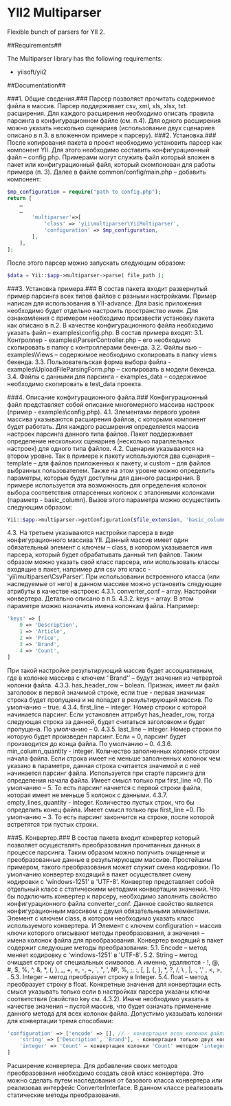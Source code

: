 YII2 Multiparser
==================
Flexible bunch of parsers for YII 2.

##Requirements##

The Multiparser library has the following requirements:

 - yiisoft/yii2

##Documentation##

###1.	Общие сведения.###
Парсер позволяет прочитать содержимое файла в массив. Парсер поддерживает csv, xml, xls, xlsx, txt расширения. Для каждого расширения необходимо описать правила парсинга в конфигурационном файле (см. п.4). Для одного расширения можно указать несколько сценариев (использование двух сценариев описано в п.3. в вложенном примере к парсеру).
###2.	Установка.###
После копирования пакета в проект необходимо установить парсер как компонент YII. Для этого необходимо составить конфигурационный файл – config.php. Примерами могут служить файл который вложен в пакет или конфигурационный файл, который скомпонован для работы примера (п. 3). Далее в файле common/config/main.php – добавить компонент:

```php
$mp_configuration = require("path to config.php");
return [
    …
	…
        'multiparser'=>[
            'class' => 'yii\multiparser\YiiMultiparser',
            'configuration' => $mp_configuration,
        ],
    ],
];
```
После этого парсер можно запускать следующим образом:
```php
$data = Yii::$app->multiparser->parse( file_path );
```

###3.	Установка примера.###
В состав пакета входит развернутый пример парсинга всех типов файлов с разными настройками. Пример написан для использования в YII-advance. Для basic приложения необходимо будет отдельно настроить пространство имен.
 Для ознакомления с примером необходимо произвести установку пакета как описано в п.2. В качестве конфигурационного файла необходимо указать файл – examples\config.php.
В состав примера входят:
    3.1.	Контроллер - examples\ParserController.php – его необходимо скопировать в папку с контроллерами бекенда. 
    3.2.	Файлы вью - examples\Views – содержимое необходимо скопировать в папку views бекенда. 
    3.3.	Пользовательская форма выбора файла - examples\UploadFileParsingForm.php – скопировать в модели бекенда.
    3.4.	Файлы с данными для парсинга - examples\_data – содержимое необходимо скопировать в test\_data проекта.

###4.	Описание конфигурационного файла.###
Конфигурационный файл представляет собой описание многомерного массива настроек (пример - examples\config.php). 
4.1.	Элементами первого уровня массива указываются расширения файлов, с которыми компонент будет работать. Для каждого расширения определяется массив настроек парсинга данного типа файлов. Пакет поддерживает определение нескольких сценариев (несколько параллельных настроек) для одного типа файлов. 
4.2.	Сценарии указываются на втором уровне. Так в примере к пакету используются два сценария – template – для файлов приложенных к пакету, и custom – для файлов выбранных пользователем.
Также на этом уровне можно определить параметры, которые будут доступны для данного расширения. В примере используется эта возможность для определения колонок выбора соответствия отпарсенных колонок с эталонными колонками (параметр - basic_column). Вызов этого параметра можно осуществить следующим образом:
```php
Yii::$app->multiparser->getConfiguration($file_extension, 'basic_column');
```

4.3.	На третьем указываются настройки парсера в виде конфигурационного массива YII.
Данный массив имеет один обязательный элемент с ключем – class, в котором указывается имя парсера, который будет обрабатывать данный тип файлов. Таким образом можно указать свой класс парсера, или использовать классы входящие в пакет, например для csv это класс - 'yii\multiparser\CsvParser'.
При использовании встроенного класса (или наследуемые от него) в данном массиве можно установить следующие атрибуты в качестве настроек: 
4.3.1.	converter_conf – array. Настройки конвертера. Детально описано в п.5.
4.3.2.	keys – array. В этом параметре можно назначить имена колонкам файла. Например:
```php
'keys' => [
    0 => 'Description',
    1 => 'Article',
    2 => 'Price',
    3 => 'Brand',
    4 => 'Count',
]
```
При такой настройке результирующий массив будет ассоциативным, где в колонке массива с ключем ‘'Brand'’ – будут значения из четвертой колонки файла.
4.3.3.	has_header_row – bolean. Признак, имеет ли файл заголовок в первой значимой строке, если true - первая значимая строка будет пропущена и не попадет в результирующий массив. По умолчанию – true.
4.3.4.	first_line – integer. Номер строки с которой начинается парсинг. Если установлен аттрибут has_header_row, тогда следующая строка за данной, будет считаться заголовком и будет пропущена. По умолчанию – 0.
4.3.5.	last_line – integer. Номер строки по которую будет произведен парсинг. Если = 0, парсинг будет производится до конца файла. По умолчанию – 0.
4.3.6.	min_column_quantity  - integer. Количество заполненных колонок строки начала файла. Если строка имеет не меньше заполненных колонок чем указано в параметре, данная строка считается значимой и с неё начинается парсинг файла. Используется при старте парсинга для определения начала файла. Имеет смысл только при first_line =0. По умолчанию – 5. То есть парсинг начнется с первой строки файла, которая имеет не меньше 5 колонок с данными.
4.3.7.	empty_lines_quantity - integer. Количество пустых строк, что бы определить конец файла. Имеет смысл только при first_line =0. По умолчанию – 3. То есть парсинг закончится на строке, после которой встретятся три пустых строки.

###5.	Конвертер.###
В состав пакета входит конвертер который позволяет осуществлять преобразования прочитанных данных в процессе парсинга. Таким образом можно получить очищенные и преобразованные данные в результирующем массиве. Простейшим примером, такого преобразования может служит смена кодировки. По умолчанию конвертер входящий в пакет осуществляет смену кодировки с 'windows-1251' в 'UTF-8'.
Конвертер представляет собой отдельный класс с статическими методами конвертации значений. Что бы подключить конвертер к парсеру, необходимо заполнить свойство конфигурационного файла converter_conf.
Данное свойство является  конфигурационным массивом с двумя обязательными элементами. Элемент с ключем class, в котором необходимо указать класс используемого конвертера. И Элемент с ключем configuration – массив ключи которого описывают методы преобразования, а значения – имена колонок файла для преобразования.
Конвертер входящий в пакет содержит следующие методы преобразования:
5.1.	Encode – метод меняет кодировку с 'windows-1251' в 'UTF-8'.
5.2.	String – метод очищает строку от специальных символов. А именно, удаляются - !, @, #, $, %, ^, &, *, (, ), _, +, =, -, ~, `, ", ', №, %, ;, :, [, ], {, }, *, ?, /, \ , |, ., ',' , <, >, \.
5.3.	Integer – метод преобразует строку в Integer.
5.4.	float – метод преобразует строку в float.
Конкретные значения для конвертации есть смысл указывать только если в настройках парсера указаны ключи соответствия (свойство key см. 4.3.2). Иначе необходимо указать в качестве значения – пустой массив, что будет означать применение данного метода для всех колонок файла.
Допустимо указывать колонки для конвертации тремя способами:
```php
'configuration' => ['encode' => [], // - конвертация всех колонок файла методом 'encode'
    'string' => ['Description', 'Brand'], - конвертация только двух колонок методом 'string'
    'integer' => 'Count' – конвертация колонки 'Count' методом 'integer'
]
```
Расширение конвертера.
Для добавления своих методов преобразования необходимо создать свой класс конвертера. Это можно сделать путем наследования от базового класса конвертера или реализовав интерфейс ConverterInterface. В данном классе реализовать статические методы преобразования.



